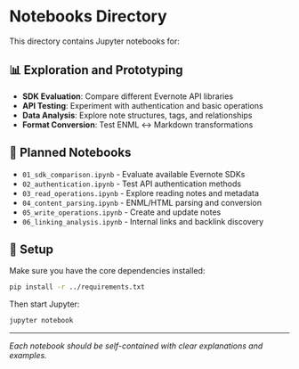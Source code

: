 # Notebooks Directory

This directory contains Jupyter notebooks for:

## 📊 Exploration and Prototyping
- **SDK Evaluation**: Compare different Evernote API libraries
- **API Testing**: Experiment with authentication and basic operations  
- **Data Analysis**: Explore note structures, tags, and relationships
- **Format Conversion**: Test ENML ↔ Markdown transformations

## 📁 Planned Notebooks

- `01_sdk_comparison.ipynb` - Evaluate available Evernote SDKs
- `02_authentication.ipynb` - Test API authentication methods
- `03_read_operations.ipynb` - Explore reading notes and metadata
- `04_content_parsing.ipynb` - ENML/HTML parsing and conversion
- `05_write_operations.ipynb` - Create and update notes
- `06_linking_analysis.ipynb` - Internal links and backlink discovery

## 🔧 Setup

Make sure you have the core dependencies installed:
```bash
pip install -r ../requirements.txt
```

Then start Jupyter:
```bash
jupyter notebook
```

---

*Each notebook should be self-contained with clear explanations and examples.*
